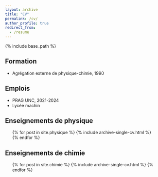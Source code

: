 ```yaml
---
layout: archive
title: "CV"
permalink: /cv/
author_profile: true
redirect_from:
  - /resume
---
```


{% include base_path %}

## Formation

- Agrégation externe de physique-chimie, 1990

## Emplois

- PRAG UNC, 2021-2024
- Lycée machin

## Enseignements de physique

  <ul>{% for post in site.physique %}
    {% include archive-single-cv.html %}
  {% endfor %}</ul>

## Enseignements de chimie

  <ul>{% for post in site.chimie %}
    {% include archive-single-cv.html %}
  {% endfor %}</ul>
